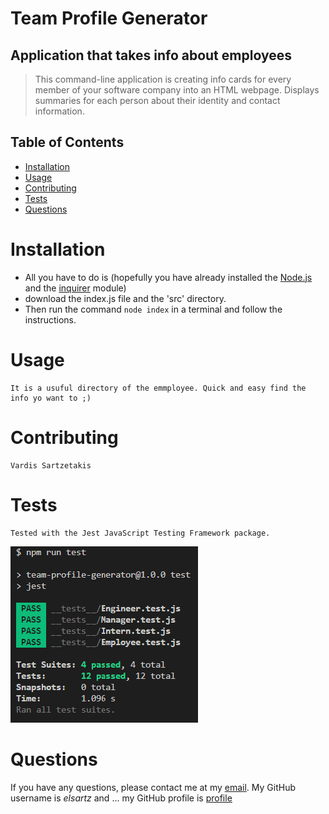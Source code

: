 
  # Team Profile Generator
  
  ## Application that takes info about employees
  
  > This command-line application is creating info cards for every member of your software company into an HTML webpage. Displays summaries for each person about their identity and contact information. 

  ## Table of Contents
  - [Installation](#installation)
  - [Usage](#usage)
  - [Contributing](#contributing)
  - [Tests](#tests)
  - [Questions](#questions)

  # Installation
   - All you have to do is (hopefully you have already installed the [Node.js](https://nodejs.org/en/download/) and the [inquirer](https://www.npmjs.com/package/inquirer) module) 
   - download the index.js file and the 'src' directory. 
   - Then run the command ```node index``` in a terminal and follow the instructions.

  # Usage
    It is a usuful directory of the emmployee. Quick and easy find the info yo want to ;)
   

  # Contributing
    Vardis Sartzetakis
   
   

  # Tests
    Tested with the Jest JavaScript Testing Framework package.
   ![Tests](https://github.com/elsartz/team-profile-generator/blob/main/Screenshot%20of%20tests.png)

  # Questions
  If you have any questions, please contact me at my [email](mailto:elsartz@gmail.com).
  My GitHub username is *elsartz* and ...
  my GitHub profile is [profile](http://github.com/elsartz)
